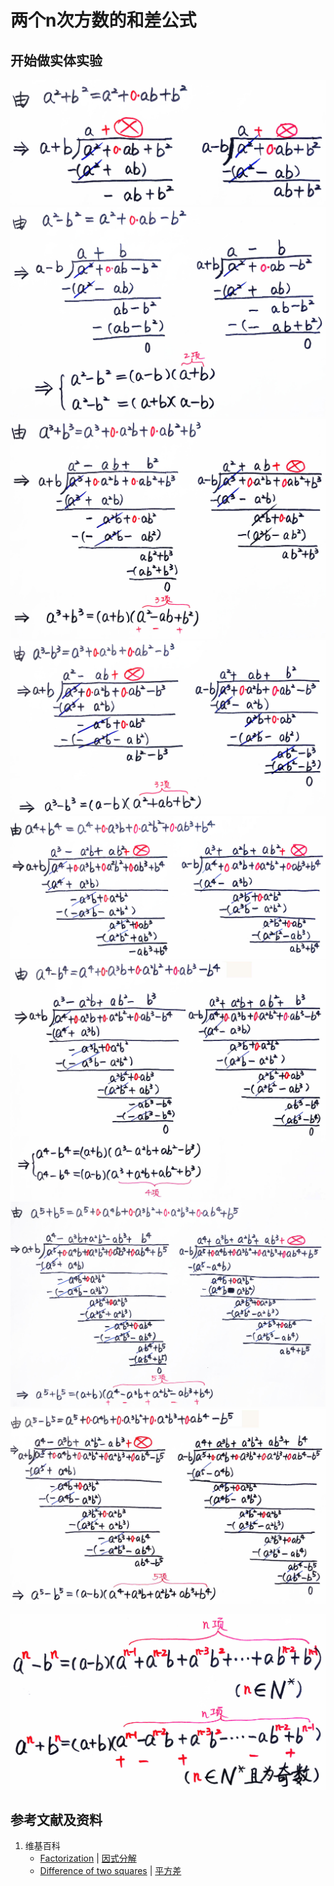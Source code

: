 # 两个n次方数的和差公式

## 开始做实体实验

![](/images/函数和极限/n个未知数和n次幂的等式/因式分解/两个n次方数的和差公式/1a1.jpg)
![](/images/函数和极限/n个未知数和n次幂的等式/因式分解/两个n次方数的和差公式/1a2.jpg)
![](/images/函数和极限/n个未知数和n次幂的等式/因式分解/两个n次方数的和差公式/1a3.jpg)
![](/images/函数和极限/n个未知数和n次幂的等式/因式分解/两个n次方数的和差公式/1a4.jpg)
![](/images/函数和极限/n个未知数和n次幂的等式/因式分解/两个n次方数的和差公式/1a5.jpg)
![](/images/函数和极限/n个未知数和n次幂的等式/因式分解/两个n次方数的和差公式/1a6.jpg)
![](/images/函数和极限/n个未知数和n次幂的等式/因式分解/两个n次方数的和差公式/1a7.jpg)
![](/images/函数和极限/n个未知数和n次幂的等式/因式分解/两个n次方数的和差公式/1a8.jpg)

![](/images/函数和极限/n个未知数和n次幂的等式/因式分解/两个n次方数的和差公式/2a1.jpg)

## 参考文献及资料

1. 维基百科
	- [Factorization](https://en.wikipedia.org/wiki/Factorization) | [因式分解](https://zh.wikipedia.org/wiki/因式分解) 
	- [Difference of two squares](https://en.wikipedia.org/wiki/Difference_of_two_squares) | [平方差](https://zh.wikipedia.org/wiki/平方差) 
